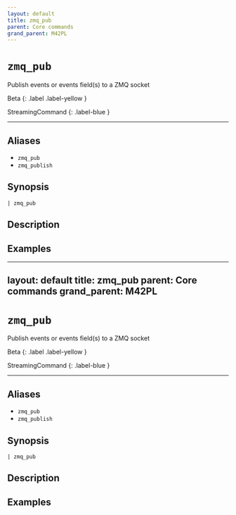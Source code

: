```yaml
---
layout: default
title: zmq_pub
parent: Core commands
grand_parent: M42PL
---
```


# `zmq_pub`

Publish events or events field(s) to a ZMQ socket

Beta
{: .label .label-yellow }

StreamingCommand
{: .label-blue }

---


## Aliases

* `zmq_pub`
* `zmq_publish`

## Synopsis

```shell
| zmq_pub 
```

## Description

## Examples

---
layout: default
title: zmq_pub
parent: Core commands
grand_parent: M42PL
---

# `zmq_pub`

Publish events or events field(s) to a ZMQ socket

Beta
{: .label .label-yellow }

StreamingCommand
{: .label-blue }

---


## Aliases

* `zmq_pub`
* `zmq_publish`

## Synopsis

```shell
| zmq_pub 
```

## Description

## Examples

